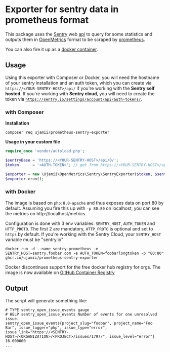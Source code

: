 # Exporter for sentry data in prometheus format

This package uses the [Sentry](https://sentry.io/) web [api](https://docs.sentry.io/api/) to query for some statistics and outputs them 
in [OpenMetrics](https://github.com/OpenObservability/OpenMetrics) format to be scraped by [prometheus](https://prometheus.io/).

You can also fire it up as a [docker container](#with-docker).

## Usage

Using this exporter with Composer or Docker, you will need the hostname of your sentry installation and an auth token, which you can create 
via `https://<YOUR-SENTRY-HOST>/api/` if you're working with the **Sentry self hosted**. If you're working with **Sentry cloud**, you will 
need to create the token via [`https://sentry.io/settings/account/api/auth-tokens/`](https://sentry.io/settings/account/api/auth-tokens/).

### with Composer

**Installation**

```shell
composer req ujamii/prometheus-sentry-exporter
```

**Usage in your custom file**

```php
require_once 'vendor/autoload.php';

$sentryBase = 'https://<YOUR-SENTRY-HOST>/api/0/';
$token      = '<AUTH-TOKEN>'; // get from https://<YOUR-SENTRY-HOST>/api/

$exporter = new \Ujamii\OpenMetrics\Sentry\SentryExporter($token, $sentryBase);
$exporter->run();
```

### with Docker

The image is based on `php:8.0-apache` and thus exposes data on port 80 by default. Assuming you fire this up with `-p 80:80` on 
localhost, you can see the metrics on http://localhost/metrics.

Configuration is done with 3 env variables: `SENTRY_HOST`, `AUTH_TOKEN` and `HTTP_PROTO`.
The first 2 are mandatory, `HTTP_PROTO` is optional and set to `https` by default. If you're working with the Sentry 
Cloud, your `SENTRY_HOST` variable must be "sentry.io"

```shell
docker run -d --name sentry-prometheus -e SENTRY_HOST=sentry.foobar.com -e AUTH_TOKEN=foobarlongtoken -p "80:80" ghcr.io/ujamii/prometheus-sentry-exporter
```

Docker discontinues support for the free docker hub registry for orgs. The image is now available 
on [GitHub Container Registry](https://github.com/ujamii/prometheus-sentry-exporter/pkgs/container/prometheus-sentry-exporter)

## Output

The script will generate something like:

```
# TYPE sentry_open_issue_events gauge
# HELP sentry_open_issue_events Number of events for one unresolved issue.
sentry_open_issue_events{project_slug="foobar", project_name="Foo Bar", issue_logger="php", issue_type="error", issue_link="https://<SENTRY-HOST>/<ORGANIZATION>/<PROJECT>/issues/1797/", issue_level="error"} 16.000000
...
```
